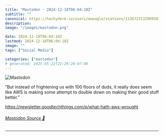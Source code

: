 ```yaml
---
title: "Mastodon - 2024-12-18T06:04:10Z"
subtitle: ""
canonical: https://hachyderm.io/users/mweagle/statuses/113672313290930141
description:
image: "/images/mastodon.png"

date: 2024-12-18T06:04:10Z
lastmod: 2024-12-18T06:04:10Z
image: ""
tags: ["Social Media"]

categories: ["mastodon"]
# generated: 2025-05-22T22:29:20-07:00
---
```

![Mastodon](/images/mastodon.png)

<p>“But instead of frightening us with 100 floors of duds, it really does seem like AWS is making some attempt to double down on making their good stuff better.”</p><p><a href="https://newsletter.goodtechthings.com/p/what-hath-aws-wrought" target="_blank" rel="nofollow noopener noreferrer" translate="no"><span class="invisible">https://</span><span class="ellipsis">newsletter.goodtechthings.com/</span><span class="invisible">p/what-hath-aws-wrought</span></a></p>


###### [Mastodon Source 🐘](https://hachyderm.io/@mweagle/113672313290930141)

___
